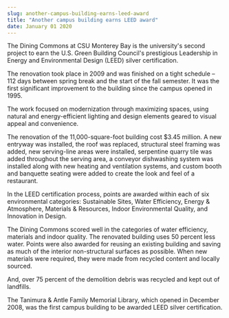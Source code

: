 ```yaml
---
slug: another-campus-building-earns-leed-award
title: "Another campus building earns LEED award"
date: January 01 2020
---
```


 
<p>
  The Dining Commons at CSU Monterey Bay is the university's second project to
  earn the U.S. Green Building Council's prestigious Leadership in Energy and
  Environmental Design (LEED) silver certification.
</p>
<p>
  The renovation took place in 2009 and was finished on a tight schedule – 112
  days between spring break and the start of the fall semester. It was the first
  significant improvement to the building since the campus opened in 1995.
</p>
<p>
  The work focused on modernization through maximizing spaces, using natural and
  energy-efficient lighting and design elements geared to visual appeal and
  convenience.
</p>
<p>
  The renovation of the 11,000-square-foot building cost $3.45 million. A new
  entryway was installed, the roof was replaced, structural steel framing was
  added, new serving-line areas were installed, serpentine quarry tile was added
  throughout the serving area, a conveyor dishwashing system was installed along
  with new heating and ventilation systems, and custom booth and banquette
  seating were added to create the look and feel of a restaurant.
</p>
<p>
  In the LEED certification process, points are awarded within each of six
  environmental categories: Sustainable Sites, Water Efficiency, Energy &amp;
  Atmosphere, Materials &amp; Resources, Indoor Environmental Quality, and
  Innovation in Design.
</p>
<p>
  The Dining Commons scored well in the categories of water efficiency,
  materials and indoor quality. The renovated building uses 50 percent less
  water. Points were also awarded for reusing an existing building and saving as
  much of the interior non-structural surfaces as possible. When new materials
  were required, they were made from recycled content and locally sourced.
</p>
<p>
  And, over 75 percent of the demolition debris was recycled and kept out of
  landfills.
</p>
<p>
  The Tanimura &amp; Antle Family Memorial Library, which opened in December
  2008, was the first campus building to be awarded LEED silver certification.
</p>
 
